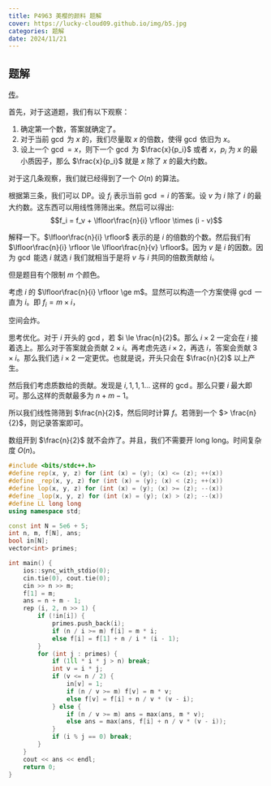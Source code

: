 ```yaml
---
title: P4963 美樱的颜料 题解
cover: https://lucky-cloud09.github.io/img/b5.jpg
categories: 题解
date: 2024/11/21
---
```


## 题解

[传](https://www.luogu.com.cn/problem/P4963)。

首先，对于这道题，我们有以下观察：

1. 确定第一个数，答案就确定了。
2. 对于当前 $\gcd$ 为 $x$ 的，我们尽量取 $x$ 的倍数，使得 $\gcd$ 依旧为 $x$。
3. 设上一个 $\gcd = x$，则下一个 $\gcd$ 为 $\frac{x}{p_i}$ 或者 $x$，$p_i$ 为 $x$ 的最小质因子，那么 $\frac{x}{p_i}$ 就是 $x$ 除了 $x$ 的最大约数。

对于这几条观察，我们就已经得到了一个 $O(n)$ 的算法。

根据第三条，我们可以 DP。设 $f_i$ 表示当前 $\gcd = i$ 的答案。设 $v$ 为 $i$ 除了 $i$ 的最大约数。这东西可以用线性筛筛出来。然后可以得出: $$f_i = f_v + \lfloor\frac{n}{i} \rfloor \times (i - v)$$

解释一下。$\lfloor\frac{n}{i} \rfloor$ 表示的是 $i$ 的倍数的个数。然后我们有 $\lfloor\frac{n}{i} \rfloor \le \lfloor\frac{n}{v} \rfloor$。因为 $v$ 是 $i$ 的因数。因为 $\gcd$ 能选 $i$ 就选 $i$ 我们就相当于是将 $v$ 与 $i$ 共同的倍数贡献给 $i$。

但是题目有个限制 $m$ 个颜色。

考虑 $i$ 的 $\lfloor\frac{n}{i} \rfloor \ge m$。显然可以构造一个方案使得 $\gcd$ 一直为 $i$。即 $f_i = m \times i$，

空间会炸。

思考优化。对于 $i$ 开头的 $\gcd$，若 $i \le \frac{n}{2}$。那么 $i \times 2$ 一定会在 $i$ 接着选上。那么对于答案就会贡献 $2 \times i$。再考虑先选 $i \times 2$，再选 $i$，答案会贡献 $3 \times i$。那么我们选 $i \times 2$ 一定更优。也就是说，开头只会在 $\frac{n}{2}$ 以上产生。

然后我们考虑质数给的贡献。发现是 $i,1,1,1...$ 这样的 $\gcd$。那么只要 $i$ 最大即可。那么这样的贡献最多为 $n + m - 1$。

所以我们线性筛筛到 $\frac{n}{2}$，然后同时计算 $f$。若筛到一个 $> \frac{n}{2}$，则记录答案即可。

数组开到 $\frac{n}{2}$ 就不会炸了。并且，我们不需要开 long long。时间复杂度 $O(n)$。

```cpp
#include <bits/stdc++.h>
#define rep(x, y, z) for (int (x) = (y); (x) <= (z); ++(x))
#define _rep(x, y, z) for (int (x) = (y); (x) < (z); ++(x))
#define lop(x, y, z) for (int (x) = (y); (x) >= (z); --(x))
#define _lop(x, y, z) for (int (x) = (y); (x) > (z); --(x))
#define LL long long
using namespace std;

const int N = 5e6 + 5;
int n, m, f[N], ans;
bool in[N];
vector<int> primes;

int main() {
    ios::sync_with_stdio(0);
    cin.tie(0), cout.tie(0);
    cin >> n >> m;
    f[1] = m;
    ans = n + m - 1;
    rep (i, 2, n >> 1) {
        if (!in[i]) {
            primes.push_back(i);
            if (n / i >= m) f[i] = m * i;
            else f[i] = f[1] + n / i * (i - 1);
        }
        for (int j : primes) {
            if (1ll * i * j > n) break;
            int v = i * j;
            if (v <= n / 2) {
                in[v] = 1;
                if (n / v >= m) f[v] = m * v;
                else f[v] = f[i] + n / v * (v - i);
            } else {
                if (n / v >= m) ans = max(ans, m * v);
                else ans = max(ans, f[i] + n / v * (v - i));
            }
            if (i % j == 0) break;
        }
    }
    cout << ans << endl;
    return 0;
}
```